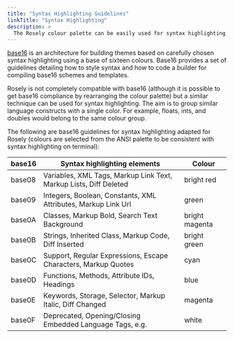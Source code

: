 ```yaml
---
title: "Syntax Highlighting Guidelines"
linkTitle: "Syntax Highlighting"
description: >
  The Rosely colour palette can be easily used for syntax highlighting using guidelines similar to Base16
---
```


[base16](http://chriskempson.com/projects/base16/) is an architecture for building themes based on carefully chosen syntax highlighting using a base of sixteen colours. Base16 provides a set of guidelines detailing how to style syntax and how to code a builder for compiling base16 schemes and templates.

Rosely is not completely compatible with base16 (although it is possible to get base16 compliance by rearranging the colour palette) but a similar technique can be used for syntax highlighting. The aim is to group similar language constructs with a single color. For example, floats, ints, and doubles would belong to the same colour group.

The following are base16 guidelines for syntax highlighting adapted for Rosely (colours are selected from the ANSI palette to be consistent with syntax highlighting on terminal):

| base16 | Syntax highlighting elements | Colour |
| --- | --- | --- |
| base08 | Variables, XML Tags, Markup Link Text, Markup Lists, Diff Deleted | bright red |
| base09 | Integers, Boolean, Constants, XML Attributes, Markup Link Url | green |
| base0A | Classes, Markup Bold, Search Text Background | bright magenta |
| base0B | Strings, Inherited Class, Markup Code, Diff Inserted | bright green |
| base0C | Support, Regular Expressions, Escape Characters, Markup Quotes | cyan |
| base0D | Functions, Methods, Attribute IDs, Headings | blue |
| base0E | Keywords, Storage, Selector, Markup Italic, Diff Changed | magenta |
| base0F | Deprecated, Opening/Closing Embedded Language Tags, e.g. <?php ?> | white |